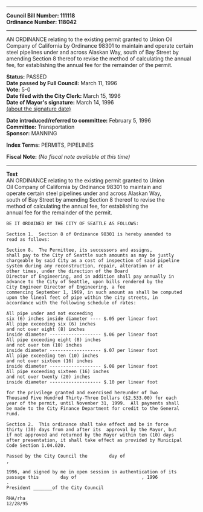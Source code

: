 * * * * *  
  
**Council Bill Number: [](#h0)[](#h2)111118**   
**Ordinance Number: 118042**  
  
* * * * *  
  
AN ORDINANCE relating to the existing permit granted to Union Oil Company of California by Ordinance 98301 to maintain and operate certain steel pipelines under and across Alaskan Way, south of Bay Street by amending Section 8 thereof to revise the method of calculating the annual fee, for establishing the annual fee for the remainder of the permit.  
  
**Status:** PASSED   
**Date passed by Full Council:** March 11, 1996   
**Vote:** 5-0   
**Date filed with the City Clerk:** March 15, 1996   
**Date of Mayor's signature:** March 14, 1996   
[(about the signature date)](/~public/approvaldate.htm)   
  
  
**Date introduced/referred to committee:** February 5, 1996   
**Committee:** Transportation   
**Sponsor:** MANNING   
  
**Index Terms:** PERMITS, PIPELINES  
  
**Fiscal Note:** *(No fiscal note available at this time)*  
  
* * * * *  
  
**Text**  
    AN ORDINANCE relating to the existing permit granted to Union  
    Oil Company of California by Ordinance 98301 to maintain   and  
    operate certain  steel pipelines under and across   Alaskan Way,  
    south of Bay Street by amending Section 8   thereof to revise the  
    method of calculating the annual fee,   for establishing the  
    annual fee for the remainder of the   permit.  
  
    BE IT ORDAINED BY THE CITY OF SEATTLE AS FOLLOWS:  
  
    Section 1.  Section 8 of Ordinance 98301 is hereby amended to  
    read as follows:  
  
    Section 8.  The Permittee, its successors and assigns,  
    shall pay to the City of Seattle such amounts as may be justly  
    chargeable by said City as a cost of inspection of said pipeline  
    system during any reconstruction, repair, alteration or at  
    other times, under the direction of the Board    
    Director of Engineering, and in addition shall pay annually in  
    advance to the City of Seattle, upon bills rendered by the   
    City Engineer Director of Engineering, a fee   
    commencing September 1, 1969, in such amount as shall be computed  
    upon the lineal feet of pipe within the city streets, in  
    accordance with the following schedule of rates:  
  
    All pipe under and not exceeding  
    six (6) inches inside diameter ---- $.05 per linear foot  
    All pipe exceeding six (6) inches  
    and not over eight (8) inches  
    inside diameter ------------------- $.06 per linear foot  
    All pipe exceeding eight (8) inches  
    and not over ten (10) inches  
    inside diameter ------------------- $.07 per linear foot  
    All pipe exceeding ten (10) inches  
    and not over sixteen (16) inches  
    inside diameter ------------------- $.08 per linear foot  
    All pipe exceeding sixteen (16) inches  
    and not over twenty (20) inches  
    inside diameter ------------------- $.10 per linear foot  
  
    for the privilege granted and exercised hereunder of Two  
    Thousand Five Hundred Thirty-Three Dollars ($2,533.00) for each  
    year of the permit, until November 31, 1999.  All payments shall  
    be made to the City Finance Department for credit to the General  
    Fund.  
  
    Section 2.  This ordinance shall take effect and be in force  
    thirty (30) days from and after its  approval by the Mayor, but  
    if not approved and returned by the Mayor within ten (10) days  
    after presentation, it shall take effect as provided by Municipal  
    Code Section 1.04.020.  
  
    Passed by the City Council the        day of  
    ,  
  
    1996, and signed by me in open session in authentication of its  
    passage this        day of                        , 1996  
    .  
    President _______of the City Council  
  
    RHA/rha  
    12/28/95  
